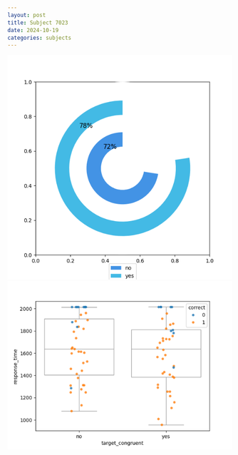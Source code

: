 ```yaml
---
layout: post
title: Subject 7023
date: 2024-10-19
categories: subjects
---
```


![](data/7023/run-9/7023_accuracy_target_congruence.png)
![](data/7023/run-9/7023_rt_congruence.png)
